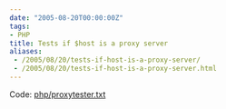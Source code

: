 ```yaml
---
date: "2005-08-20T00:00:00Z"
tags:
- PHP
title: Tests if $host is a proxy server
aliases:
 - /2005/08/20/tests-if-host-is-a-proxy-server/
 - /2005/08/20/tests-if-host-is-a-proxy-server.html
---
```

Code: [php/proxytester.txt](/wp-content/code/php/proxytester.txt)